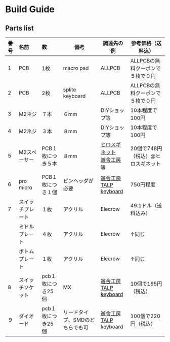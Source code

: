 # Build Guide

## Parts list

|番号| 名前 | 数 | 備考 | 調達先の例 | 参考価格（送料込） |
|:-|:-|:-|--|--|--|
|1|PCB|1枚|macro pad|ALLPCB | ALLPCBの無料クーポンで５枚で０円|
|2|PCB|2枚|splite keyboard|ALLPCB|ALLPCBの無料クーポンで５枚で０円|
|3|M2ネジ|７本|６mm|DIYショップ等|10本程度で100円|
|4|M2ネジ|３本|８mm|DIYショップ等|10本程度で100円|
|5|M2スペーサー|PCB１枚につき５本|８mm|[ヒロスギネット](https://www.hirosugi-net.co.jp/shop/default.aspx)<br>[遊舎工房](https://shop.yushakobo.jp)等|20個で748円（税込）@ヒロスギネット|
|6|pro micro|PCB１枚につき１個|ピンヘッダが必要|[遊舎工房](https://shop.yushakobo.jp)<br>[TALP keyboard](https://talpkeyboard.net)|750円程度|
|7|スイッチプレート|１枚|アクリル|Elecrow|49.1ドル（送料込み）|
||ミドルプレート|４枚|アクリル|Elecrow|↑同じ|
||ボトムプレート|１枚|アクリル|Elecrow|↑同じ|
|8|スイッチソケット|pcb１枚につき25個|MX|[遊舎工房](https://shop.yushakobo.jp)<br>[TALP keyboard](https://talpkeyboard.net)|10個で165円（税込）|
|９|ダイオード|pcb１枚につき25個|リードタイプ、SMDのどちらでも可|[遊舎工房](https://shop.yushakobo.jp)<br>[TALP keyboard](https://talpkeyboard.net)|100個で220円（税込）|








